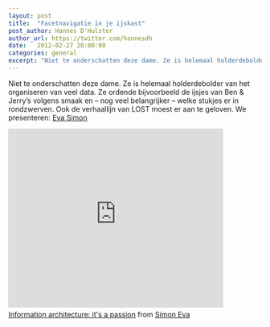 ```yaml
---
layout: post
title:  "Facetnavigatie in je ijskast"
post_author: Hannes D'Hulster
author_url: https://twitter.com/hannesdh
date:   2012-02-27 20:00:00
categories: general
excerpt: "Niet te onderschatten deze dame. Ze is helemaal holderdebolder van het organiseren van veel data. Ze ordende bijvoorbeeld de ijsjes van Ben & Jerry’s volgens smaak en – nog veel belangrijker – welke stukjes er in rondzwerven. Ook de verhaallijn van LOST moest er aan te geloven. We presenteren: Eva Simon"
---
```


Niet te onderschatten deze dame. Ze is helemaal holderdebolder van het organiseren van veel data. Ze ordende bijvoorbeeld de ijsjes van Ben & Jerry’s volgens smaak en – nog veel belangrijker – welke stukjes er in rondzwerven. Ook de verhaallijn van LOST moest er aan te geloven. We presenteren: [Eva Simon](https://twitter.com/commissaresse)

<div class="media-embed">
	<iframe src="http://www.slideshare.net/slideshow/embed_code/11518399" width="425" height="355" frameborder="0" marginwidth="0" marginheight="0" scrolling="no" style="border:1px solid #CCC;border-width:1px 1px 0;margin-bottom:5px" allowfullscreen> </iframe>
</div>

<div style="margin-bottom:5px"><a href="https://www.slideshare.net/Commissaresse/information-architecture-its-a-passion-11518399" title="Information architecture: it&#x27;s a passion" target="_blank">Information architecture: it&#x27;s a passion</a> from <a href="http://www.slideshare.net/Commissaresse" target="_blank">Simon Eva</a></div>

